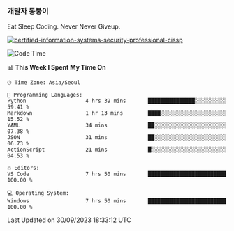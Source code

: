### 개발자 통붕이
Eat Sleep Coding.
Never Never Giveup.

[![certified-information-systems-security-professional-cissp](https://user-images.githubusercontent.com/44606727/157613689-acd84ec6-5f8f-4e79-89d9-a8d51f033634.png)](https://www.credly.com/badges/f394a010-85a0-450b-9136-8043af01d71c/public_url)

<!--START_SECTION:waka-->
![Code Time](http://img.shields.io/badge/Code%20Time-1%2C910%20hrs%2011%20mins-blue)

📊 **This Week I Spent My Time On** 

```text
🕑︎ Time Zone: Asia/Seoul

💬 Programming Languages: 
Python                   4 hrs 39 mins       ███████████████░░░░░░░░░░   59.41 % 
Markdown                 1 hr 13 mins        ████░░░░░░░░░░░░░░░░░░░░░   15.52 % 
YAML                     34 mins             ██░░░░░░░░░░░░░░░░░░░░░░░   07.38 % 
JSON                     31 mins             ██░░░░░░░░░░░░░░░░░░░░░░░   06.73 % 
ActionScript             21 mins             █░░░░░░░░░░░░░░░░░░░░░░░░   04.53 % 

🔥 Editors: 
VS Code                  7 hrs 50 mins       █████████████████████████   100.00 % 

💻 Operating System: 
Windows                  7 hrs 50 mins       █████████████████████████   100.00 % 
```


 Last Updated on 30/09/2023 18:33:12 UTC
<!--END_SECTION:waka-->
